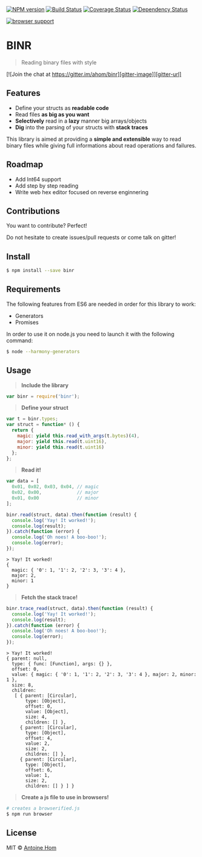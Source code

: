 [![NPM version][npm-image]][npm-url] [![Build Status][travis-image]][travis-url] [![Coverage Status][coveralls-image]][coveralls-url]  [![Dependency Status][daviddm-url]][daviddm-image]

[![browser support][testling-image]][testling-url]

# BINR

> Reading binary files with style

[![Join the chat at https://gitter.im/ahom/binr][gitter-image]][gitter-url]

## Features
- Define your structs as **readable code**
- Read files **as big as you want**
- **Selectively** read in a **lazy** manner big arrays/objects
- **Dig** into the parsing of your structs with **stack traces**

This library is aimed at providing a **simple and extensible** way to read binary files while giving full informations about read operations and failures.

## Roadmap
- Add Int64 support
- Add step by step reading
- Write web hex editor focused on reverse enginnering

## Contributions
You want to contribute? Perfect!

Do not hesitate to create issues/pull requests or come talk on gitter!

## Install

```sh
$ npm install --save binr
```

## Requirements
The following features from ES6 are needed in order for this library to work:
- Generators
- Promises

In order to use it on node.js you need to launch it with the following command:
```sh
$ node --harmony-generators
```

## Usage

> **Include the library**

```js
var binr = require('binr');
```

> **Define your struct**

```js
var t = binr.types;
var struct = function* () {
  return {
    magic: yield this.read_with_args(t.bytes)(4),
    major: yield this.read(t.uint16),
    minor: yield this.read(t.uint16)
  };
};
```

> **Read it!**

```js
var data = [
  0x01, 0x02, 0x03, 0x04, // magic
  0x02, 0x00,             // major
  0x01, 0x00              // minor
];

binr.read(struct, data).then(function (result) {
  console.log('Yay! It worked!');
  console.log(result);
}).catch(function (error) {
  console.log('Oh noes! A boo-boo!');
  console.log(error);
});
```
```
> Yay! It worked!
{
  magic: { '0': 1, '1': 2, '2': 3, '3': 4 },
  major: 2,
  minor: 1
}
```

> **Fetch the stack trace!**

```js
binr.trace_read(struct, data).then(function (result) {
  console.log('Yay! It worked!');
  console.log(result);
}).catch(function (error) {
  console.log('Oh noes! A boo-boo!');
  console.log(error);
});
```

```
> Yay! It worked!
{ parent: null,
  type: { func: [Function], args: {} },
  offset: 0,
  value: { magic: { '0': 1, '1': 2, '2': 3, '3': 4 }, major: 2, minor: 1 },
  size: 8,
  children:
   [ { parent: [Circular],
       type: [Object],
       offset: 0,
       value: [Object],
       size: 4,
       children: [] },
     { parent: [Circular],
       type: [Object],
       offset: 4,
       value: 2,
       size: 2,
       children: [] },
     { parent: [Circular],
       type: [Object],
       offset: 6,
       value: 1,
       size: 2,
       children: [] } ] }
```

> **Create a js file to use in browsers!**

```sh
# creates a browserified.js
$ npm run browser
```

## License

MIT © [Antoine Hom]()


[npm-url]: https://npmjs.org/package/binr
[npm-image]: https://badge.fury.io/js/binr.svg
[travis-url]: https://travis-ci.org/ahom/binr
[travis-image]: https://travis-ci.org/ahom/binr.svg?branch=master
[daviddm-url]: https://david-dm.org/ahom/binr.svg?theme=shields.io
[daviddm-image]: https://david-dm.org/ahom/binr
[coveralls-url]: https://coveralls.io/r/ahom/binr?branch=master
[coveralls-image]: https://coveralls.io/repos/ahom/binr/badge.svg?branch=master
[gitter-url]: https://gitter.im/ahom/binr?utm_source=badge&utm_medium=badge&utm_campaign=pr-badge&utm_content=badge
[gitter-image]: https://badges.gitter.im/Join%20Chat.svg
[testling-url]: https://ci.testling.com/ahom/binr
[testling-image]: https://ci.testling.com/ahom/binr.png
